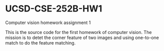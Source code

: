 # UCSD-CSE-252B-HW1
Computer vision homework assignment 1

This is the source code for the first homework of computer vision.
The mission is to detet the corner feature of two images and using one-to-one match to do the feature matching.
